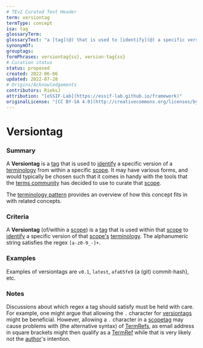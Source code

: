 ```yaml
---
# TEv2 Curated Text Header
term: versiontag
termType: concept
isa: tag
glossaryTerm:
glossaryText: "a [tag](@) that is used to [identify](@) a specific version of a [terminology](@) from within a specific [scope](@)."
synonymOf:
grouptags:
formPhrases: versiontag{ss}, version-tag{ss}
# Curation status
status: proposed
created: 2022-06-06
updated: 2022-07-28
# Origins/Acknowledgements
contributors: RieksJ
attribution: "[eSSIF-Lab](https://essif-lab.github.io/framework)"
originalLicense: "[CC BY-SA 4.0](http://creativecommons.org/licenses/by-sa/4.0/?ref=chooser-v1)"
---
```


# Versiontag

### Summary
A **Versiontag** is a [tag](@) that is used to [identify](@) a specific version of a [terminology](@) from within a specific [scope](@). It may have various forms, and would typically be chosen such that it comes in handy with the tools that the [terms community](@) has decided to use to curate that [scope](@).

The [terminology pattern](pattern-terminology@) provides an overview of how this concept fits in with related concepts.

### Criteria
A **Versiontag** (of/within a [scope](@)) is a [tag](@) that is used within that [scope](@) to [identify](@) a specific version of that [scope's](@) [terminology](@). The alphanumeric string satisfies the regex `[a-z0-9_-]+`.

### Examples
Examples of versiontags are `v0.1`, `latest`, `afa65fe9` (a (git) commit-hash), etc.

### Notes
Discussions about which regex a tag should satisfy must be held with care. For example, one might argue that allowing the `.` character for [versiontags](@) might be beneficial. However, allowing a `.` character in a [scopetag](@) may cause problems with (the alternative syntax) of [TermRefs](@), as email address in square brackets might then qualify as a [TermRef](@) while that is very likely not the [author](@)'s intention.